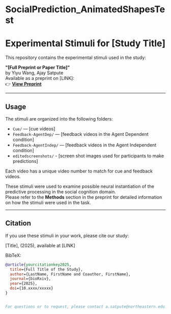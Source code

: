 # SocialPrediction_AnimatedShapesTest

# Experimental Stimuli for [Study Title]

This repository contains the experimental stimuli used in the study:

**"[Full Preprint or Paper Title]"**  
by Yiyu Wang, Ajay Satpute  
Available as a preprint on [LINK]:  
👉 [**View Preprint**](https://doi.org/your-doi-link)

---

## Usage

The stimuli are organized into the following folders:

- `Cue/` — [cue videos]
- `Feedback-AgentDep/` — [feedback videos in the Agent Dependent condition]
- `Feedback-AgentIndep/` — [feedback videos in the Agent Independent condition]
- `editedscreenshots/` - [screen shot images used for participants to make predictions]
  

Each video has a unique video number to match for cue and feedback videos.


These stimuli were used to examine possible neural instantiation of the predictive processing in the social cognition domain.  
Please refer to the **Methods** section in the preprint for detailed information on how the stimuli were used in the task.

---

## Citation

If you use these stimuli in your work, please cite our study:

[Title], (2025), available at [LINK]


BibTeX:

```bibtex
@article{yourcitationkey2025,
  title={Full Title of the Study},
  author={LastName, FirstName and Coauthor, FirstName},
  journal={bioRxiv},
  year={2025},
  doi={10.xxxx/xxxxx}
}


For questions or to request, please contact a.satpute@northeastern.edu or yiyuwang@stanford.edu


